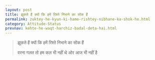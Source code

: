 ```yaml
---
layout: post
title: झूकते हैं क्यों कि हमें रिश्ते निभाने का सोक हैं
permalink: zuktey-he-kyun-ki-hame-rishtey-nibhane-ka-shok-he.html
category: Attitude-Status
prevnav: kehte-he-waqt-harchiz-badal-deta-hai.html
---
```

> झूकते हैं क्यों कि हमें रिश्ते निभाने का सोक हैं
>
> वरना गलत तो हम कल भी नहीं थे ओर आज भी नहीं है

